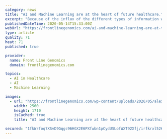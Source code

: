 ```yaml
---
category: news
title: "AI and Machine Learning are at the heart of future healthcare."
excerpt: "Because of the influx of the different types of information we can hold for an individual, the future is relying on data management solutions to influence the way we store, use, and protect information."
publishedDateTime: 2020-05-14T15:33:00Z
webUrl: "https://frontlinegenomics.com/ai-and-machine-learning-are-at-the-heart-of-future-healthcare/"
type: article
quality: 71
heat: 71
published: true

provider:
  name: Front Line Genomics
  domain: frontlinegenomics.com

topics:
  - AI in Healthcare
  - AI
  - Machine Learning

images:
  - url: "https://frontlinegenomics.com/wp-content/uploads/2020/05/alexander-sinn-KgLtFCgfC28-unsplash-scaled.jpg"
    width: 2560
    height: 1710
    isCached: true
    title: "AI and Machine Learning are at the heart of future healthcare."

secured: "1fkWrfoq7XSvD9Gqgs96HGX2E6PXfwbn1pCydUSLofWXT92Xfj/irfkrxl526Z+buXlTgz+lbTl+NFItJiLmsntrUvoEV9N2kSPnLwbKrIjnTKuxsmWLe1nxzHkM6OE+JcclXLVdNrtV8LZ2UiLNlWmcoR/6L9QQFFKw8z/Y4C7Zjf69Qudhs4NvvLknRMnKfThDbfjQ+nD6nNDmnR2cMtHQ8FPED7IXQohLdEqiN7JNbc704e8KQJegpeNhX7voxGpKESSA2aX0wV77II68B9I8vLlqw+PElBADxUlY12oakKR/xK/vboVEDu/xdK9p4uFvDGDG/V3XJ1iGv6pZdGmwsCj6GC99IncuK92VVOmC2qDK6YsRdfGOHnynCedltQkB2+G5XFV9R469jKsQTKJjhdGfguwU/eWwr7WrTAxHgc3bDUnkstaPDjPwf5TBadLUO+j7aob62kAVtAg+yg3gDNPolUTS5wSwoQC09sY=;hL8IHWYtDuAhy5vtFH/r4w=="
---
```


